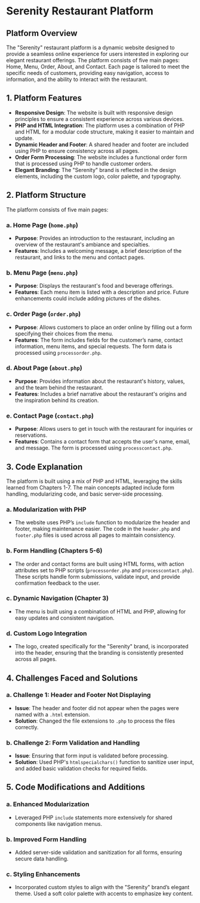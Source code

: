 # Serenity Restaurant Platform

## Platform Overview
The "Serenity" restaurant platform is a dynamic website designed to provide a seamless online experience for users interested in exploring our elegant restaurant offerings. The platform consists of five main pages: Home, Menu, Order, About, and Contact. Each page is tailored to meet the specific needs of customers, providing easy navigation, access to information, and the ability to interact with the restaurant.

## 1. Platform Features
- **Responsive Design**: The website is built with responsive design principles to ensure a consistent experience across various devices.
- **PHP and HTML Integration**: The platform uses a combination of PHP and HTML for a modular code structure, making it easier to maintain and update.
- **Dynamic Header and Footer**: A shared header and footer are included using PHP to ensure consistency across all pages.
- **Order Form Processing**: The website includes a functional order form that is processed using PHP to handle customer orders.
- **Elegant Branding**: The "Serenity" brand is reflected in the design elements, including the custom logo, color palette, and typography.

## 2. Platform Structure
The platform consists of five main pages:

### a. Home Page (`home.php`)
- **Purpose**: Provides an introduction to the restaurant, including an overview of the restaurant's ambiance and specialties.
- **Features**: Includes a welcoming message, a brief description of the restaurant, and links to the menu and contact pages.

### b. Menu Page (`menu.php`)
- **Purpose**: Displays the restaurant's food and beverage offerings.
- **Features**: Each menu item is listed with a description and price. Future enhancements could include adding pictures of the dishes.

### c. Order Page (`order.php`)
- **Purpose**: Allows customers to place an order online by filling out a form specifying their choices from the menu.
- **Features**: The form includes fields for the customer’s name, contact information, menu items, and special requests. The form data is processed using `processorder.php`.

### d. About Page (`about.php`)
- **Purpose**: Provides information about the restaurant's history, values, and the team behind the restaurant.
- **Features**: Includes a brief narrative about the restaurant's origins and the inspiration behind its creation.

### e. Contact Page (`contact.php`)
- **Purpose**: Allows users to get in touch with the restaurant for inquiries or reservations.
- **Features**: Contains a contact form that accepts the user's name, email, and message. The form is processed using `processcontact.php`.

## 3. Code Explanation
The platform is built using a mix of PHP and HTML, leveraging the skills learned from Chapters 1-7. The main concepts adapted include form handling, modularizing code, and basic server-side processing.

### a. Modularization with PHP
- The website uses PHP’s `include` function to modularize the header and footer, making maintenance easier. The code in the `header.php` and `footer.php` files is used across all pages to maintain consistency.

### b. Form Handling (Chapters 5-6)
- The order and contact forms are built using HTML forms, with action attributes set to PHP scripts (`processorder.php` and `processcontact.php`). These scripts handle form submissions, validate input, and provide confirmation feedback to the user.

### c. Dynamic Navigation (Chapter 3)
- The menu is built using a combination of HTML and PHP, allowing for easy updates and consistent navigation.

### d. Custom Logo Integration
- The logo, created specifically for the "Serenity" brand, is incorporated into the header, ensuring that the branding is consistently presented across all pages.

## 4. Challenges Faced and Solutions
### a. Challenge 1: Header and Footer Not Displaying
- **Issue**: The header and footer did not appear when the pages were named with a `.html` extension.
- **Solution**: Changed the file extensions to `.php` to process the files correctly.

### b. Challenge 2: Form Validation and Handling
- **Issue**: Ensuring that form input is validated before processing.
- **Solution**: Used PHP's `htmlspecialchars()` function to sanitize user input, and added basic validation checks for required fields.

## 5. Code Modifications and Additions
### a. Enhanced Modularization
- Leveraged PHP `include` statements more extensively for shared components like navigation menus.

### b. Improved Form Handling
- Added server-side validation and sanitization for all forms, ensuring secure data handling.

### c. Styling Enhancements
- Incorporated custom styles to align with the "Serenity" brand’s elegant theme. Used a soft color palette with accents to emphasize key content.


